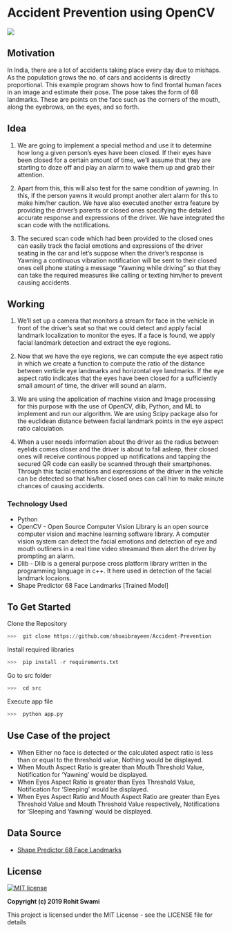 # Accident Prevention using OpenCV
![](https://forthebadge.com/images/badges/made-with-python.svg)


## Motivation

In India, there are a lot of accidents taking place every day due to mishaps. As the population grows the no. of cars and accidents is directly proportional. This example program shows how to find frontal human faces in an image and estimate their pose. The pose takes the form of 68 landmarks. These are points on the face such as the corners of the mouth, along the eyebrows, on the eyes, and so forth.

## Idea

1. We are going to implement a special method and use it to determine how long a given person’s eyes have been closed. If their eyes have been closed for a certain amount of time, we’ll assume that they are starting to doze off and play an alarm to wake them up and grab their attention.

2. Apart from this, this will also test for the same condition of yawning. In this, if the person yawns it would prompt another alert alarm for this to make him/her caution. We have also executed another extra feature by providing the driver’s parents or closed ones specifying the detailed accurate response and expressions of the driver. We have integrated the scan code with the notifications. 

3. The secured scan code which had been provided to the closed ones can easily track the facial emotions and expressions of the driver seating in the car and let’s suppose when the driver’s response is Yawning a continuous vibration notification will be sent to their closed ones cell phone stating a message “Yawning while driving” so that they can take the required measures like calling or texting him/her to prevent causing accidents.

## Working

1. We’ll set up a camera that monitors a stream for face in the vehicle in front of the driver’s seat so that we could detect and apply facial landmark localization to monitor the eyes. If a face is found, we apply facial landmark detection and extract the eye regions.

2. Now that we have the eye regions, we can compute the eye aspect ratio in which we create a function to compute the ratio of the distance between verticle eye landmarks and horizontal eye landmarks. If the eye aspect ratio indicates that the eyes have been closed for a sufficiently small amount of time, the driver will sound an alarm.

3. We are using the application of machine vision and Image processing for this purpose with the use of OpenCV, dlib, Python, and ML to implement and run our algorithm. We are using Scipy package also for the euclidean distance between facial landmark points in the eye aspect ratio calculation.

4. When a user needs information about the driver as the radius between eyelids comes closer and the driver is about to fall asleep, their closed ones will receive continous popped up notifications and tapping the secured QR code can easily be scanned through their smartphones. Through this facial emotions and expressions of the driver in the vehicle can be detected so that his/her closed ones can call him to make minute chances of causing accidents.


### Technology Used
-  Python 
-  OpenCV - Open Source Computer Vision Library is an open source computer vision and machine learning software library. A computer vision system can detect the facial emotions and detection of eye and mouth outliners in a real time video streamand then alert the driver by prompting an alarm.
-  Dlib - Dlib is a general purpose cross platform library written in the programming language in c++. It here used in detection of the facial landmark locaions. 
-  Shape Predictor 68 Face Landmarks [Trained Model]

## To Get Started

Clone the Repository
``` python
>>>  git clone https://github.com/shoaibrayeen/Accident-Prevention
```
Install required libraries
``` python
>>>  pip install -r requirements.txt
```
  
Go to src folder
``` python
>>>  cd src
```
Execute app file
``` python
>>>  python app.py
```

## Use Case of the project
- When Either no face is detected or the calculated aspect ratio is less than or equal to the threshold value, Nothing would be displayed.
- When Mouth Aspect Ratio is greater than Mouth Threshold Value, Notification for ‘Yawning’ would be displayed.
- When Eyes Aspect Ratio is greater than Eyes Threshold Value, Notification for ‘Sleeping’ would be displayed.
- When Eyes Aspect Ratio and Mouth Aspect Ratio are greater than Eyes Threshold Value and Mouth Threshold Value respectively, Notifications for ‘Sleeping and Yawning’ would be displayed.

## Data Source
- [Shape Predictor 68 Face Landmarks](http://dlib.net/face_landmark_detection.py.html)

## License
[![MIT license](http://img.shields.io/badge/license-MIT-brightgreen.svg)](http://opensource.org/licenses/MIT)

**Copyright (c) 2019 Rohit Swami**

This project is licensed under the MIT License - see the LICENSE file for details

